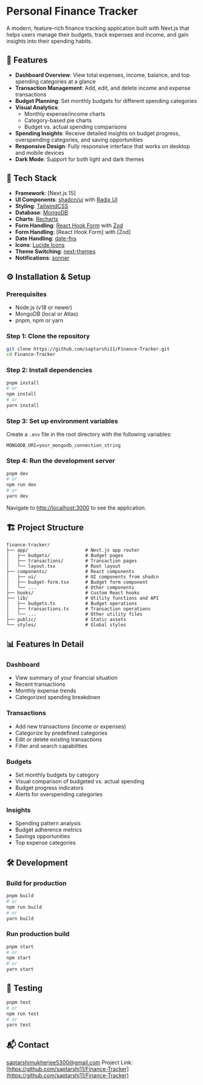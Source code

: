 # Personal Finance Tracker

A modern, feature-rich finance tracking application built with Next.js that helps users manage their budgets, track expenses and income, and gain insights into their spending habits.


## 📌 Features

- **Dashboard Overview**: View total expenses, income, balance, and top spending categories at a glance
- **Transaction Management**: Add, edit, and delete income and expense transactions
- **Budget Planning**: Set monthly budgets for different spending categories
- **Visual Analytics**:
  - Monthly expense/income charts
  - Category-based pie charts
  - Budget vs. actual spending comparisons
- **Spending Insights**: Receive detailed insights on budget progress, overspending categories, and saving opportunities
- **Responsive Design**: Fully responsive interface that works on desktop and mobile devices
- **Dark Mode**: Support for both light and dark themes

## 🚀 Tech Stack

- **Framework**: [Next.js 15]
- **UI Components**: [shadcn/ui](https://ui.shadcn.com/) with [Radix UI](https://www.radix-ui.com/)
- **Styling**: [TailwindCSS](https://tailwindcss.com/)
- **Database**: [MongoDB](https://www.mongodb.com/)
- **Charts**: [Recharts](https://recharts.org/)
- **Form Handling**: [React Hook Form](https://react-hook-form.com/) with [Zod](https://github.com/colinhacks/zod)
- **Form Handling**: [React Hook Form] with [Zod]
- **Date Handling**: [date-fns](https://date-fns.org/)
- **Icons**: [Lucide Icons](https://lucide.dev/)
- **Theme Switching**: [next-themes](https://github.com/pacocoursey/next-themes)
- **Notifications**: [sonner](https://sonner.emilkowal.ski/)

## ⚙️ Installation & Setup

### Prerequisites
- Node.js (v18 or newer)
- MongoDB (local or Atlas)
- pnpm, npm or yarn

### Step 1: Clone the repository
```bash
git clone https://github.com/saptarshi11/Finance-Tracker.git
cd Finance-Tracker
```

### Step 2: Install dependencies
```bash
pnpm install
# or
npm install
# or
yarn install
```

### Step 3: Set up environment variables
Create a `.env` file in the root directory with the following variables:
```
MONGODB_URI=your_mongodb_connection_string
```

### Step 4: Run the development server
```bash
pnpm dev
# or
npm run dev
# or
yarn dev
```

Navigate to [http://localhost:3000](http://localhost:3000) to see the application.

## 🏗️ Project Structure

```
finance-tracker/
├── app/                     # Next.js app router
│   ├── budgets/             # Budget pages
│   ├── transactions/        # Transaction pages
│   └── layout.tsx           # Root layout
├── components/              # React components
│   ├── ui/                  # UI components from shadcn
│   ├── budget-form.tsx      # Budget form component
│   └── ...                  # Other components
├── hooks/                   # Custom React hooks
├── lib/                     # Utility functions and API
│   ├── budgets.ts           # Budget operations
│   ├── transactions.ts      # Transaction operations
│   └── ...                  # Other utility files
├── public/                  # Static assets
└── styles/                  # Global styles
```

## 📊 Features In Detail

### Dashboard
- View summary of your financial situation
- Recent transactions
- Monthly expense trends
- Categorized spending breakdown

### Transactions
- Add new transactions (income or expenses)
- Categorize by predefined categories
- Edit or delete existing transactions
- Filter and search capabilities

### Budgets
- Set monthly budgets by category
- Visual comparison of budgeted vs. actual spending
- Budget progress indicators
- Alerts for overspending categories

### Insights
- Spending pattern analysis
- Budget adherence metrics
- Savings opportunities
- Top expense categories

## 🛠️ Development

### Build for production
```bash
pnpm build
# or
npm run build
# or
yarn build
```

### Run production build
```bash
pnpm start
# or
npm start
# or
yarn start
```

## 🧪 Testing
```bash
pnpm test
# or
npm run test
# or
yarn test
```

## 📬 Contact

saptarshimukherjee5300@gmail.com
Project Link: [https://github.com/saptarshi11/Finance-Tracker](https://github.com/saptarshi11/Finance-Tracker)
